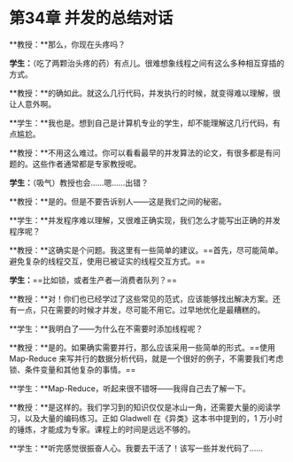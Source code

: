 # 第34章 并发的总结对话

**教授：**那么，你现在头疼吗？

**学生：**（吃了两颗治头疼的药）有点儿。很难想象线程之间有这么多种相互穿插的方式。

**教授：**的确如此。就这么几行代码，并发执行的时候，就变得难以理解，很让人意外啊。

**学生：**我也是。想到自己是计算机专业的学生，却不能理解这几行代码，有点尴尬。

**教授：**不用这么难过。你可以看看最早的并发算法的论文，有很多都是有问题的。这些作者通常都是专家教授呢。

**学生：**（吸气）教授也会……嗯……出错？

**教授：**是的。但是不要告诉别人——这是我们之间的秘密。

**学生：**并发程序难以理解，又很难正确实现，我们怎么才能写出正确的并发程序呢？

**教授：**这确实是个问题。我这里有一些简单的建议。==首先，尽可能简单。避免复杂的线程交互，使用已被证实的线程交互方式。==

**学生：**==比如锁，或者生产者—消费者队列？==

**教授：**对！你们也已经学过了这些常见的范式，应该能够找出解决方案。还有一点，只在需要的时候才并发，尽可能不用它。过早地优化是最糟糕的。

**学生：**我明白了——为什么在不需要时添加线程呢？

**教授：**是的。如果确实需要并行，那么应该采用一些简单的形式。==使用 Map-Reduce 来写并行的数据分析代码，就是一个很好的例子，不需要我们考虑锁、条件变量和其他复杂的事情。==

**学生：**Map-Reduce，听起来很不错呀——我得自己去了解一下。

**教授：**是这样的。我们学习到的知识仅仅是冰山一角，还需要大量的阅读学习，以及大量的编码练习。正如 Gladwell 在《异类》这本书中提到的，1 万小时的锤炼，才能成为专家。课程上的时间是远远不够的。

**学生：**听完感觉很振奋人心。我要去干活了！该写一些并发代码了……